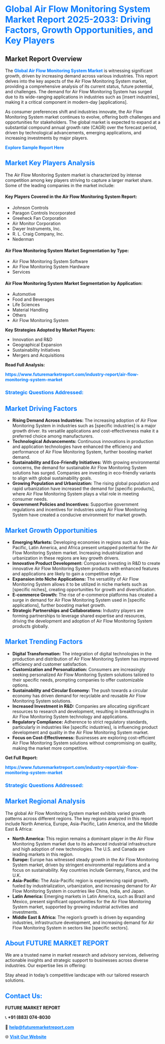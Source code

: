 <h1 style="color: #007BFF;">Global Air Flow Monitoring System Market Report 2025-2033: Driving Factors, Growth Opportunities, and Key Players</h1>

<section id="overview">
<h2>Market Report Overview</h2>
<p>The <a href="https://www.futuremarketreport.com/industry-report/air-flow-monitoring-system-market" style="color: #007BFF; text-decoration: none;"><strong>Global Air Flow Monitoring System Market</strong></a> is witnessing significant growth, driven by increasing demand across various industries. This report delves into the key aspects of the Air Flow Monitoring System market, providing a comprehensive analysis of its current status, future potential, and challenges. The demand for Air Flow Monitoring System has surged due to its wide-ranging applications in industries such as [insert industries], making it a critical component in modern-day [applications].</p>
<p>As consumer preferences shift and industries innovate, the Air Flow Monitoring System market continues to evolve, offering both challenges and opportunities for stakeholders. The global market is expected to expand at a substantial compound annual growth rate (CAGR) over the forecast period, driven by technological advancements, emerging applications, and increasing investments by major players.</p>
</section>

<section id="overview">
<p><a href="https://www.futuremarketreport.com/request-sample/reportId=113397" style="color: #007BFF; text-decoration: none;"><strong>Explore Sample Report Here</strong></a></p>
</section>

<section id="key-players">
<h2 style="color: #007BFF;">Market Key Players Analysis</h2>
<p>The Air Flow Monitoring System market is characterized by intense competition among key players striving to capture a larger market share. Some of the leading companies in the market include:</p>
<h4>Key Players Covered in the Air Flow Monitoring System Report:</h4>
<ul><li>Johnson Controls</li><li>Paragon Controls Incorporated</li><li>Greeheck Fan Corporation</li><li>Air Monitor Corporation</li><li>Dwyer Instruments, Inc.</li><li>R. L. Craig Company, Inc.</li><li>Nederman</li></ul>
<h4>Air Flow Monitoring System Market Segmentation by Type:</h4>
<ul><li>Air Flow Monitoring System Software</li><li>Air Flow Monitoring System Hardware</li><li>Services</li></ul>

<h4>Air Flow Monitoring System Market Segmentation by Application:</h4>
<ul><li>Automotive</li><li>Food and Beverages</li><li>Life Sciences</li><li>Material Handling</li><li>Others</li><li>Air Flow Monitoring System</li></ul>
<p><strong>Key Strategies Adopted by Market Players:</strong></p>
<ul>
<li>Innovation and R&D</li>
<li>Geographical Expansion</li>
<li>Sustainability Initiatives</li>
<li>Mergers and Acquisitions</li>
</ul>
</section>

<section>
<p><strong>Read Full Analysis: </strong></p><a href="https://www.futuremarketreport.com/industry-report/air-flow-monitoring-system-market" style="color: #007BFF; text-decoration: none;"><strong>https://www.futuremarketreport.com/industry-report/air-flow-monitoring-system-market</strong></a>
<h3 style="color: #007BFF;">Strategic Questions Addressed:</h3>
</section>

<section id="driving-factors">
<h2 style="color: #007BFF;">Market Driving Factors</h2>
<ul>
<li><strong>Rising Demand Across Industries:</strong> The increasing adoption of Air Flow Monitoring System in industries such as [specific industries] is a major growth driver. Its versatile applications and cost-effectiveness make it a preferred choice among manufacturers.</li>
<li><strong>Technological Advancements:</strong> Continuous innovations in production and application technologies have enhanced the efficiency and performance of Air Flow Monitoring System, further boosting market demand.</li>
<li><strong>Sustainability and Eco-Friendly Initiatives:</strong> With growing environmental concerns, the demand for sustainable Air Flow Monitoring System solutions has surged. Companies are investing in eco-friendly variants to align with global sustainability goals.</li>
<li><strong>Growing Population and Urbanization:</strong> The rising global population and rapid urbanization have increased the demand for [specific products], where Air Flow Monitoring System plays a vital role in meeting consumer needs.</li>
<li><strong>Government Policies and Incentives:</strong> Supportive government regulations and incentives for industries using Air Flow Monitoring System have created a conducive environment for market growth.</li>
</ul>
</section>

<section id="growth-opportunities">
<h2 style="color: #007BFF;">Market Growth Opportunities</h2>
<ul>
<li><strong>Emerging Markets:</strong> Developing economies in regions such as Asia-Pacific, Latin America, and Africa present untapped potential for the Air Flow Monitoring System market. Increasing industrialization and urbanization in these regions are key growth drivers.</li>
<li><strong>Innovative Product Development:</strong> Companies investing in R&D to create innovative Air Flow Monitoring System products with enhanced features and applications are likely to gain a competitive edge.</li>
<li><strong>Expansion into Niche Applications:</strong> The versatility of Air Flow Monitoring System allows it to be utilized in niche markets such as [specific niches], creating opportunities for growth and diversification.</li>
<li><strong>E-commerce Growth:</strong> The rise of e-commerce platforms has created a surge in demand for Air Flow Monitoring System used in [specific applications], further boosting market growth.</li>
<li><strong>Strategic Partnerships and Collaborations:</strong> Industry players are forming partnerships to leverage shared expertise and resources, driving the development and adoption of Air Flow Monitoring System products globally.</li>
</ul>
</section>

<section id="trending-factors">
<h2 style="color: #007BFF;">Market Trending Factors</h2>
<ul>
<li><strong>Digital Transformation:</strong> The integration of digital technologies in the production and distribution of Air Flow Monitoring System has improved efficiency and customer satisfaction.</li>
<li><strong>Customization and Personalization:</strong> Consumers are increasingly seeking personalized Air Flow Monitoring System solutions tailored to their specific needs, prompting companies to offer customizable options.</li>
<li><strong>Sustainability and Circular Economy:</strong> The push towards a circular economy has driven demand for recyclable and reusable Air Flow Monitoring System solutions.</li>
<li><strong>Increased Investment in R&D:</strong> Companies are allocating significant resources to research and development, resulting in breakthroughs in Air Flow Monitoring System technology and applications.</li>
<li><strong>Regulatory Compliance:</strong> Adherence to strict regulatory standards, particularly in industries like [specific industries], is influencing product development and quality in the Air Flow Monitoring System market.</li>
<li><strong>Focus on Cost-Effectiveness:</strong> Businesses are exploring cost-efficient Air Flow Monitoring System solutions without compromising on quality, making the market more competitive.</li>
</ul>
</section>

<section>
<p><strong>Get Full Report: </strong></p><a href="https://www.futuremarketreport.com/industry-report/air-flow-monitoring-system-market" style="color: #007BFF; text-decoration: none;"><strong>https://www.futuremarketreport.com/industry-report/air-flow-monitoring-system-market</strong></a>
<h3 style="color: #007BFF;">Strategic Questions Addressed:</h3>
</section>


<section id="regional-analysis">
<h2 style="color: #007BFF;">Market Regional Analysis</h2>
<p>The global Air Flow Monitoring System market exhibits varied growth patterns across different regions. The key regions analyzed in this report include North America, Europe, Asia-Pacific, Latin America, and the Middle East & Africa:</p>
<ul>
<li><strong>North America:</strong> This region remains a dominant player in the Air Flow Monitoring System market due to its advanced industrial infrastructure and high adoption of new technologies. The U.S. and Canada are leading markets in this region.</li>
<li><strong>Europe:</strong> Europe has witnessed steady growth in the Air Flow Monitoring System market, driven by stringent environmental regulations and a focus on sustainability. Key countries include Germany, France, and the U.K.</li>
<li><strong>Asia-Pacific:</strong> The Asia-Pacific region is experiencing rapid growth, fueled by industrialization, urbanization, and increasing demand for Air Flow Monitoring System in countries like China, India, and Japan.</li>
<li><strong>Latin America:</strong> Emerging markets in Latin America, such as Brazil and Mexico, present significant opportunities for the Air Flow Monitoring System market, supported by growing industrial activities and investments.</li>
<li><strong>Middle East & Africa:</strong> The region’s growth is driven by expanding industries, infrastructure development, and increasing demand for Air Flow Monitoring System in sectors like [specific sectors].</li>
</ul>
</section>

<footer>
<h2 style="color: #007BFF;">About FUTURE MARKET REPORT</h2>
<p>We are a trusted name in market research and advisory services, delivering actionable insights and strategic support to businesses across diverse industries. Our expertise lies in offering:</p>

<p>Stay ahead in today’s competitive landscape with our tailored research solutions.</p>

<h2 style="color: #007BFF;">Contact Us:</h2>
<p><strong>FUTURE MARKET REPORT</strong></p>
<p>📞 <strong>+91 (883) 074-8030</strong></p>
<p>📧 <strong><a href="mailto:help@futuremarketreport.com" style="color: #007BFF;">help@futuremarketreport.com</a></strong></p>
<p>🌐 <strong><a href="https://www.futuremarketreport.com/" style="color: #007BFF;">Visit Our Website</a></strong></p>
</footer>